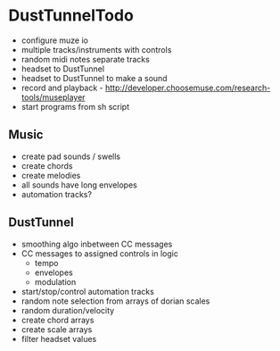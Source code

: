 # DustTunnelTodo #

<!-- * processing -->
<!-- * processing in DustTunnel -->
<!-- * osc listening -->
<!-- * osc to midi -->
<!-- * midi notes to logic -->
<!-- * osc to midi cc -->
<!-- * midi cc to logic -->
<!-- * assign cc messages to controls/automation -->
<!-- * headset to muze io -->
* configure muze io
* multiple tracks/instruments with controls
* random midi notes separate tracks
* headset to DustTunnel
* headset to DustTunnel to make a sound
* record and playback - http://developer.choosemuse.com/research-tools/museplayer
* start programs from sh script

## Music ##

* create pad sounds / swells
* create chords
* create melodies
* all sounds have long envelopes
* automation tracks?

## DustTunnel ##

* smoothing algo inbetween CC messages
* CC messages to assigned controls in logic
  - tempo
  - envelopes
  - modulation
* start/stop/control automation tracks
* random note selection from arrays of dorian scales
* random duration/velocity
* create chord arrays
* create scale arrays
* filter headset values
